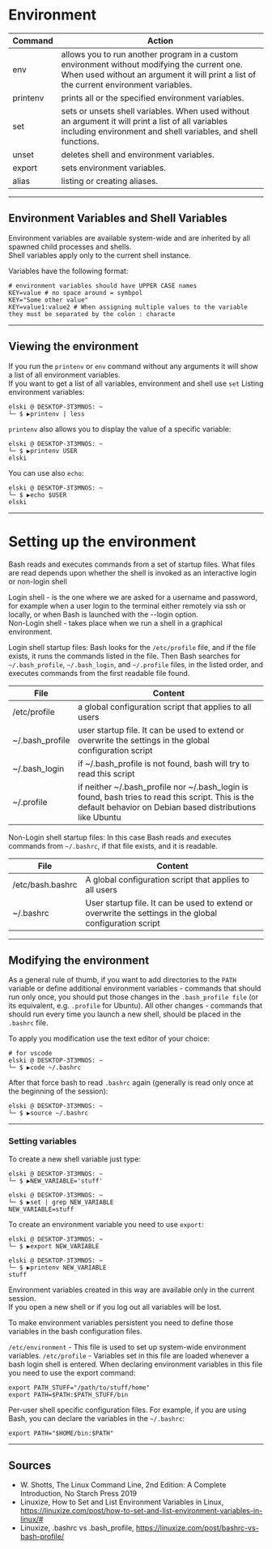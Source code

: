 # Environment

| Command | Action |
|---------|--------|
| env | allows you to run another program in a custom environment without modifying the current one. When used without an argument it will print a list of the current environment variables.
| printenv | prints all or the specified environment variables.
| set | sets or unsets shell variables. When used without an argument it will print a list of all variables including environment and shell variables, and shell functions.
| unset | deletes shell and environment variables.
| export |  sets environment variables.
| alias | listing or creating aliases.
___

## Environment Variables and Shell Variables
Environment variables are available system-wide and are inherited by all spawned child processes and shells.  
Shell variables apply only to the current shell instance.  


Variables have the following format:
````
# environment variables should have UPPER CASE names
KEY=value # no space around = symbpol
KEY="Some other value"
KEY=value1:value2 # When assigning multiple values to the variable they must be separated by the colon : characte
````
___
## Viewing the environment
If you run the `printenv` or `env` command without any arguments it will show a list of all environment variables.  
If you want to get a list of all variables,  environment and shell use `set`
Listing environment variables:
```
elski @ DESKTOP-3T3MNOS: ~
└─ $ ▶printenv | less
```
`printenv` also allows you to display the value of a specific variable:
```
elski @ DESKTOP-3T3MNOS: ~
└─ $ ▶printenv USER
elski
```
You can use also `echo`:
```
elski @ DESKTOP-3T3MNOS: ~
└─ $ ▶echo $USER
elski
```
___
# Setting up the environment
Bash reads and executes commands from a set of startup files. What files are read depends upon whether the shell is invoked as an interactive login or non-login shell  

Login shell - is the one where we are asked for a username and password, for example when a user login to the terminal either remotely via ssh or locally, or when Bash is launched with the --login option.  
Non-Login shell - takes place when we run a shell in a graphical environment.  

Login shell startup files:
Bash looks for the `/etc/profile` file, and if the file exists, it runs the commands listed in the file. Then Bash searches for `~/.bash_profile`, `~/.bash_login`, and `~/.profile` files, in the listed order, and executes commands from the first readable file found.

| File | Content |
|---------|--------|
| /etc/profile | a global configuration script that applies to all users
| ~/.bash_profile | user startup file. It can be used to extend or overwrite the settings in the global configuration script
| ~/.bash_login | if ~/.bash_profile is not found, bash will try to read this script
| ~/.profile | if neither ~/.bash_profile nor ~/.bash_login is found, bash tries to read this script. This is the default behavior on Debian based distributions like Ubuntu

Non-Login shell startup files:
In this case Bash reads and executes commands from `~/.bashrc`, if that file exists, and it is readable.

| File | Content |
|---------|--------|
| /etc/bash.bashrc | A global configuration script that applies to all users 
| ~/.bashrc | User startup file. It can be used to extend or overwrite the settings in the global configuration script
___
## Modifying the environment

As a general rule of thumb, if you want to add directories to the `PATH` variable or define additional environment variables - commands that should run only once, 
you should put those changes in the `.bash_profile file` (or its equivalent, e.g. `.profile` for Ubuntu). 
All other changes - commands that should run every time you launch a new shell, should be placed in the `.bashrc` file.

To apply you modification use the text editor of your choice:

```
# for vscode
elski @ DESKTOP-3T3MNOS: ~
└─ $ ▶code ~/.bashrc
```
After that force bash to read `.bashrc` again (generally is read only once at the beginning of the session):

```
elski @ DESKTOP-3T3MNOS: ~
└─ $ ▶source ~/.bashrc
```
___
### Setting variables
To create a new shell variable just type:
```
elski @ DESKTOP-3T3MNOS: ~
└─ $ ▶NEW_VARIABLE='stuff'

elski @ DESKTOP-3T3MNOS: ~
└─ $ ▶set | grep NEW_VARIABLE
NEW_VARIABLE=stuff
```
To create an environment variable you need to use `export`:

```
elski @ DESKTOP-3T3MNOS: ~
└─ $ ▶export NEW_VARIABLE

elski @ DESKTOP-3T3MNOS: ~
└─ $ ▶printenv NEW_VARIABLE
stuff
```
Environment variables created in this way are available only in the current session.  
If you open a new shell or if you log out all variables will be lost.

To make environment variables persistent you need to define those variables in the bash configuration files.

`/etc/environment` - This file is used to set up system-wide environment variables.
`/etc/profile` - Variables set in this file are loaded whenever a bash login shell is entered. When declaring environment variables in this file you need to use the export command:
```
export PATH_STUFF="/path/to/stuff/home"
export PATH=$PATH:$PATH_STUFF/bin
```
Per-user shell specific configuration files. For example, if you are using Bash, you can declare the variables in the `~/.bashrc`:

`export PATH="$HOME/bin:$PATH"`
___
## Sources
- W. Shotts, The Linux Command Line, 2nd Edition: A Complete Introduction, No Starch Press 2019
- Linuxize, How to Set and List Environment Variables in Linux, https://linuxize.com/post/how-to-set-and-list-environment-variables-in-linux/#
- Linuxize, .bashrc vs .bash_profile, https://linuxize.com/post/bashrc-vs-bash-profile/


